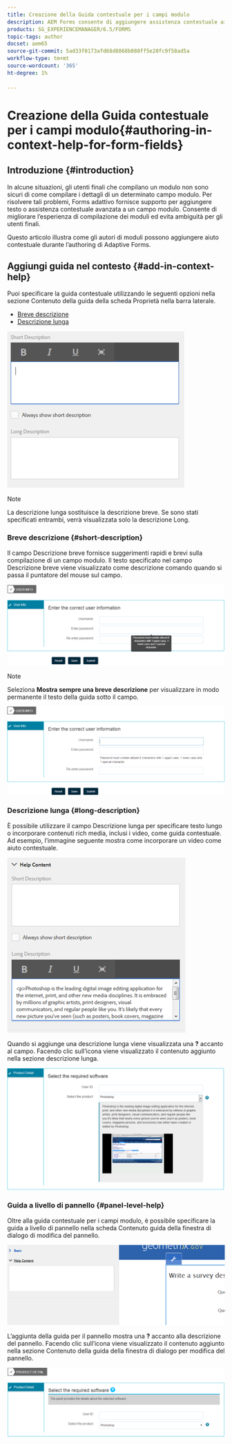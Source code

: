```yaml
---
title: Creazione della Guida contestuale per i campi modulo
description: AEM Forms consente di aggiungere assistenza contestuale ai campi e ai pannelli del modulo adattivo come testo o file multimediali avanzati, inclusi i video.
products: SG_EXPERIENCEMANAGER/6.5/FORMS
topic-tags: author
docset: aem65
source-git-commit: 5ad33f0173afd68d8868b088ff5e20fc9f58ad5a
workflow-type: tm+mt
source-wordcount: '365'
ht-degree: 1%

---
```



# Creazione della Guida contestuale per i campi modulo{#authoring-in-context-help-for-form-fields}

## Introduzione {#introduction}

In alcune situazioni, gli utenti finali che compilano un modulo non sono sicuri di come compilare i dettagli di un determinato campo modulo. Per risolvere tali problemi, Forms adattivo fornisce supporto per aggiungere testo o assistenza contestuale avanzata a un campo modulo. Consente di migliorare l’esperienza di compilazione dei moduli ed evita ambiguità per gli utenti finali.

Questo articolo illustra come gli autori di moduli possono aggiungere aiuto contestuale durante l’authoring di Adaptive Forms.

## Aggiungi guida nel contesto {#add-in-context-help}

Puoi specificare la guida contestuale utilizzando le seguenti opzioni nella sezione Contenuto della guida della scheda Proprietà nella barra laterale.

* [Breve descrizione](authoring-in-field-help.md#p-short-description-p)
* [Descrizione lunga](authoring-in-field-help.md#p-long-description-p)

![Guida contestuale per i campi modulo](assets/descriptions.png)

>[!NOTE]
>
>La descrizione lunga sostituisce la descrizione breve. Se sono stati specificati entrambi, verrà visualizzata solo la descrizione Long.

### Breve descrizione {#short-description}

Il campo Descrizione breve fornisce suggerimenti rapidi e brevi sulla compilazione di un campo modulo. Il testo specificato nel campo Descrizione breve viene visualizzato come descrizione comando quando si passa il puntatore del mouse sul campo.

![Breve descrizione per l&#39;aggiunta della guida contestuale per i campi modulo](assets/tooltip.png)

>[!NOTE]
>
>Seleziona **Mostra sempre una breve descrizione** per visualizzare in modo permanente il testo della guida sotto il campo.

![Guida contestuale breve permanente sotto il campo](assets/short1.png)

### Descrizione lunga {#long-description}

È possibile utilizzare il campo Descrizione lunga per specificare testo lungo o incorporare contenuti rich media, inclusi i video, come guida contestuale. Ad esempio, l’immagine seguente mostra come incorporare un video come aiuto contestuale.

![Aggiunta di rich media come guida contestuale per i campi modulo](assets/long-descriptions.png)

Quando si aggiunge una descrizione lunga viene visualizzata una **?** accanto al campo. Facendo clic sull’icona viene visualizzato il contenuto aggiunto nella sezione descrizione lunga.

![Esempio di aiuto contestuale per rich media](assets/photoshop.png)

### Guida a livello di pannello {#panel-level-help}

Oltre alla guida contestuale per i campi modulo, è possibile specificare la guida a livello di pannello nella scheda Contenuto guida della finestra di dialogo di modifica del pannello.

![Aggiunta di informazioni della Guida contestuale a un pannello modulo](assets/panel-level-help.png)

L’aggiunta della guida per il pannello mostra una **?** accanto alla descrizione del pannello. Facendo clic sull’icona viene visualizzato il contenuto aggiunto nella sezione Contenuto della guida della finestra di dialogo per modifica del pannello.

![Esempio di guida contestuale a livello di pannello modulo](assets/photoshop-1.png)

